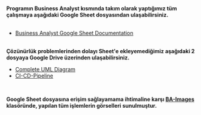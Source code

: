 <br>
<br>
<br>
<br>

<b>Programın Business Analyst kısmında takım olarak yaptığımız tüm çalışmaya aşağıdaki Google Sheet dosyasından ulaşabilirsiniz.</b> <br><br>
- [Business Analyst Google Sheet Documentation](https://docs.google.com/spreadsheets/d/17TtlctgABjp5MfxRiA-k5OPA_wVDM5_3223XVGh0ex0/edit?usp=sharing)

<br>
<b> Çözünürlük problemlerinden dolayı Sheet'e ekleyemediğimiz aşağıdaki 2 dosyaya Google Drive üzerinden ulaşabilirsiniz.</b>

- [Complete UML Diagram](https://drive.google.com/file/d/1eCBsfyfBPCxu3sKDGbqSKf9jx2BH5Qgn/view?usp=sharing) 
  <br>
- [CI-CD-Pipeline](https://drive.google.com/file/d/1HwtOGwmCE1KLJ2u0LfnTkHuziqxFaMzu/view?usp=sharing)
  
<br>

<b>Google Sheet dosyasına erişim sağlayamama ihtimaline karşı [BA-Images](https://github.com/AliOzkn/FMSSBootcampFinalCase/tree/main/BusinessAnalyst/BA-Images) klasöründe, yapılan tüm işlemlerin görselleri sunulmuştur.</b>
